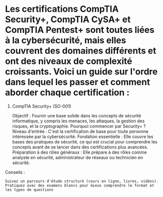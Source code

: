 # Les certifications CompTIA Security+, CompTIA CySA+ et CompTIA Pentest+ sont toutes liées à la cybersécurité, mais elles couvrent des domaines différents et ont des niveaux de complexité croissants. Voici un guide sur l'ordre dans lequel les passer et comment aborder chaque certification :
1. CompTIA Security+ (SO-001)

    Objectif : Fournir une base solide dans les concepts de sécurité informatique, y compris les menaces, les attaques, la gestion des risques, et la cryptographie.
    Pourquoi commencer par Security+ ?
        Niveau d'entrée : C'est la certification de base pour toute personne intéressée par la cybersécurité.
        Fondation essentielle : Elle couvre les bases des pratiques de sécurité, ce qui est crucial pour comprendre les concepts avant de se lancer dans des certifications plus avancées.
        Préparation à des rôles généraux : Elle prépare à des rôles comme analyste en sécurité, administrateur de réseaux ou technicien en sécurité.

Conseils :

    Suivez un parcours d'étude structuré (cours en ligne, livres, vidéos).
    Pratiquez avec des examens blancs pour mieux comprendre le format et les types de questions